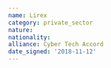 ```yaml
---
name: Lirex
category: private_sector
nature: 
nationality: 
alliance: Cyber Tech Accord
date_signed: '2018-11-12'
---
```

    